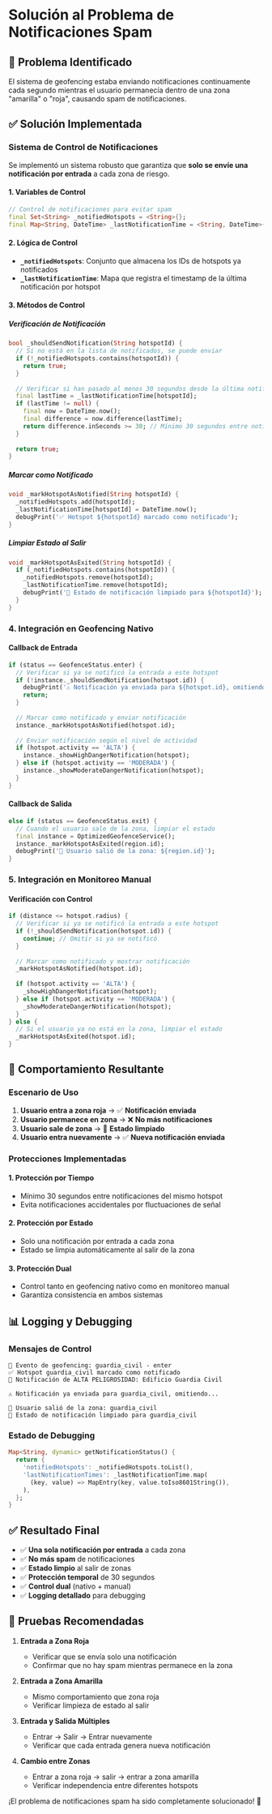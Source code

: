 # Solución al Problema de Notificaciones Spam

## 🚨 **Problema Identificado**
El sistema de geofencing estaba enviando notificaciones continuamente cada segundo mientras el usuario permanecía dentro de una zona "amarilla" o "roja", causando spam de notificaciones.

## ✅ **Solución Implementada**

### **Sistema de Control de Notificaciones**

Se implementó un sistema robusto que garantiza que **solo se envíe una notificación por entrada** a cada zona de riesgo.

#### **1. Variables de Control**
```dart
// Control de notificaciones para evitar spam
final Set<String> _notifiedHotspots = <String>{};
final Map<String, DateTime> _lastNotificationTime = <String, DateTime>{};
```

#### **2. Lógica de Control**
- **`_notifiedHotspots`**: Conjunto que almacena los IDs de hotspots ya notificados
- **`_lastNotificationTime`**: Mapa que registra el timestamp de la última notificación por hotspot

#### **3. Métodos de Control**

##### **Verificación de Notificación**
```dart
bool _shouldSendNotification(String hotspotId) {
  // Si no está en la lista de notificados, se puede enviar
  if (!_notifiedHotspots.contains(hotspotId)) {
    return true;
  }
  
  // Verificar si han pasado al menos 30 segundos desde la última notificación
  final lastTime = _lastNotificationTime[hotspotId];
  if (lastTime != null) {
    final now = DateTime.now();
    final difference = now.difference(lastTime);
    return difference.inSeconds >= 30; // Mínimo 30 segundos entre notificaciones
  }
  
  return true;
}
```

##### **Marcar como Notificado**
```dart
void _markHotspotAsNotified(String hotspotId) {
  _notifiedHotspots.add(hotspotId);
  _lastNotificationTime[hotspotId] = DateTime.now();
  debugPrint('✅ Hotspot ${hotspotId} marcado como notificado');
}
```

##### **Limpiar Estado al Salir**
```dart
void _markHotspotAsExited(String hotspotId) {
  if (_notifiedHotspots.contains(hotspotId)) {
    _notifiedHotspots.remove(hotspotId);
    _lastNotificationTime.remove(hotspotId);
    debugPrint('📍 Estado de notificación limpiado para ${hotspotId}');
  }
}
```

### **4. Integración en Geofencing Nativo**

#### **Callback de Entrada**
```dart
if (status == GeofenceStatus.enter) {
  // Verificar si ya se notificó la entrada a este hotspot
  if (!instance._shouldSendNotification(hotspot.id)) {
    debugPrint('⚠️ Notificación ya enviada para ${hotspot.id}, omitiendo...');
    return;
  }
  
  // Marcar como notificado y enviar notificación
  instance._markHotspotAsNotified(hotspot.id);
  
  // Enviar notificación según el nivel de actividad
  if (hotspot.activity == 'ALTA') {
    instance._showHighDangerNotification(hotspot);
  } else if (hotspot.activity == 'MODERADA') {
    instance._showModerateDangerNotification(hotspot);
  }
}
```

#### **Callback de Salida**
```dart
else if (status == GeofenceStatus.exit) {
  // Cuando el usuario sale de la zona, limpiar el estado
  final instance = OptimizedGeofenceService();
  instance._markHotspotAsExited(region.id);
  debugPrint('📍 Usuario salió de la zona: ${region.id}');
}
```

### **5. Integración en Monitoreo Manual**

#### **Verificación con Control**
```dart
if (distance <= hotspot.radius) {
  // Verificar si ya se notificó la entrada a este hotspot
  if (!_shouldSendNotification(hotspot.id)) {
    continue; // Omitir si ya se notificó
  }
  
  // Marcar como notificado y mostrar notificación
  _markHotspotAsNotified(hotspot.id);
  
  if (hotspot.activity == 'ALTA') {
    _showHighDangerNotification(hotspot);
  } else if (hotspot.activity == 'MODERADA') {
    _showModerateDangerNotification(hotspot);
  }
} else {
  // Si el usuario ya no está en la zona, limpiar el estado
  _markHotspotAsExited(hotspot.id);
}
```

## 🎯 **Comportamiento Resultante**

### **Escenario de Uso**
1. **Usuario entra a zona roja** → ✅ **Notificación enviada**
2. **Usuario permanece en zona** → ❌ **No más notificaciones**
3. **Usuario sale de zona** → 🔄 **Estado limpiado**
4. **Usuario entra nuevamente** → ✅ **Nueva notificación enviada**

### **Protecciones Implementadas**

#### **1. Protección por Tiempo**
- Mínimo 30 segundos entre notificaciones del mismo hotspot
- Evita notificaciones accidentales por fluctuaciones de señal

#### **2. Protección por Estado**
- Solo una notificación por entrada a cada zona
- Estado se limpia automáticamente al salir de la zona

#### **3. Protección Dual**
- Control tanto en geofencing nativo como en monitoreo manual
- Garantiza consistencia en ambos sistemas

## 📊 **Logging y Debugging**

### **Mensajes de Control**
```
🚨 Evento de geofencing: guardia_civil - enter
✅ Hotspot guardia_civil marcado como notificado
🚨 Notificación de ALTA PELIGROSIDAD: Edificio Guardia Civil

⚠️ Notificación ya enviada para guardia_civil, omitiendo...

📍 Usuario salió de la zona: guardia_civil
📍 Estado de notificación limpiado para guardia_civil
```

### **Estado de Debugging**
```dart
Map<String, dynamic> getNotificationStatus() {
  return {
    'notifiedHotspots': _notifiedHotspots.toList(),
    'lastNotificationTimes': _lastNotificationTime.map(
      (key, value) => MapEntry(key, value.toIso8601String()),
    ),
  };
}
```

## ✅ **Resultado Final**

- ✅ **Una sola notificación por entrada** a cada zona
- ✅ **No más spam** de notificaciones
- ✅ **Estado limpio** al salir de zonas
- ✅ **Protección temporal** de 30 segundos
- ✅ **Control dual** (nativo + manual)
- ✅ **Logging detallado** para debugging

## 🧪 **Pruebas Recomendadas**

1. **Entrada a Zona Roja**
   - Verificar que se envía solo una notificación
   - Confirmar que no hay spam mientras permanece en la zona

2. **Entrada a Zona Amarilla**
   - Mismo comportamiento que zona roja
   - Verificar limpieza de estado al salir

3. **Entrada y Salida Múltiples**
   - Entrar → Salir → Entrar nuevamente
   - Verificar que cada entrada genera nueva notificación

4. **Cambio entre Zonas**
   - Entrar a zona roja → salir → entrar a zona amarilla
   - Verificar independencia entre diferentes hotspots

¡El problema de notificaciones spam ha sido completamente solucionado! 🚀
